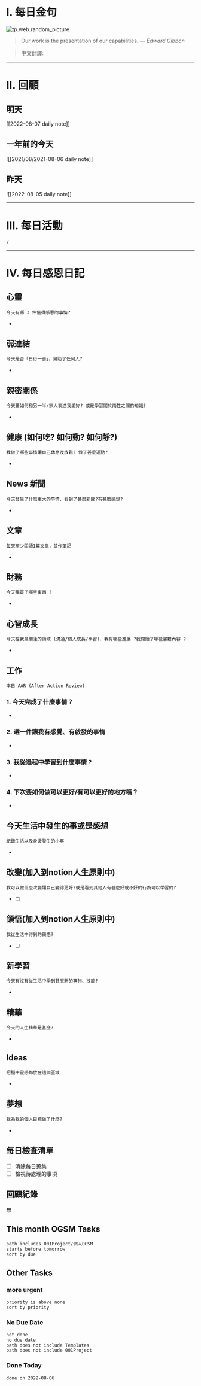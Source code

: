 # I. 每日金句
![tp.web.random_picture](https://images.unsplash.com/photo-1658210613653-d813df02fba1?crop=entropy&cs=tinysrgb&fit=crop&fm=jpg&h=1080&ixid=MnwxfDB8MXxyYW5kb218MHx8fHx8fHx8MTY1OTc5ODE5OA&ixlib=rb-1.2.1&q=80&w=1920) <br>
> Our work is the presentation of our capabilities.
> — <cite>Edward Gibbon</cite>

>中文翻譯:
>
---

# II. 回顧
## 明天
[[2022-08-07 daily note]]

## 一年前的今天
![[2021/08/2021-08-06 daily note]]

## 昨天
![[2022-08-05 daily note]] 


---
# III. 每日活動
```ActivityHistory
/

```

---
# IV. 每日感恩日記
## 心靈
```note-brown
今天有哪 3 件值得感恩的事情?
```
- 

## 弱連結
```note-brown
今天是否「日行一善」，幫助了任何人?
```
- 

## 親密關係
```note-brown
今天要如何和另一半/家人表達我愛妳? 或是學習關於兩性之間的知識?
```
- 

## 健康 (如何吃? 如何動? 如何靜?)
```note-brown
我做了哪些事情讓自己休息及放鬆? 做了甚麼運動?
```
- 

## News 新聞
```note-brown
今天發生了什麼重大的事情、看到了甚麼新聞?有甚麼感想?
```
- 

## 文章
```note-brown
每天至少閱讀1篇文章，並作筆記
```
- 

## 財務
```note-brown
今天購買了哪些東西 ?
```
- 

## 心智成長
```note-brown
今天在我最關注的領域 (溝通/個人成長/學習)，我有哪些進展 ?我閱讀了哪些書籍內容 ?
```
- 

## 工作
```note-brown
本日 AAR (After Action Review)
```

### 1. 今天完成了什麼事情？ 
- 

### 2. 選一件讓我有感覺、有啟發的事情 
- 

### 3. 我從過程中學習到什麼事情 ? 
- 

### 4. 下次要如何做可以更好/有可以更好的地方嗎？
- 

## 今天生活中發生的事或是感想
```note-brown
紀錄生活以及身邊發生的小事
```
- 

## 改變(加入到notion人生原則中)
```note-brown
我可以做什麼改變讓自己變得更好?或是看到其他人有甚麼好或不好的行為可以學習的?
```
- [ ] 

## 領悟(加入到notion人生原則中)
```note-brown
我從生活中得到的領悟?
```
- [ ] 

## 新學習
```note-brown
今天有沒有從生活中學到甚麼新的事物、技能?
```
- 


## 精華
```note-brown
今天的人生精華是甚麼?
```
- 

## Ideas
```note-brown
把腦中靈感都放在這個區域
```
- 

## 夢想
```note-brown
我為我的個人目標做了什麼?
```
- 

## 每日檢查清單
-  [ ] 清除每日蒐集
-  [ ] 檢視待處理的事項
 
## 回顧紀錄

無

## This month OGSM Tasks
```tasks
path includes 001Project/個人OGSM
starts before tomorrow
sort by due
```

## Other Tasks
### more urgent
```tasks
priority is above none
sort by priority
```
### No Due Date
```tasks
not done
no due date
path does not include Templates
path does not include 001Project
```

### Done Today

```tasks
done on 2022-08-06
```

